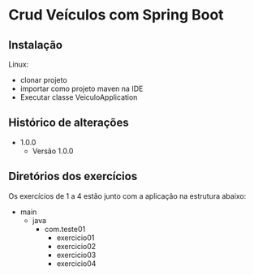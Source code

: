 # Crud Veículos com Spring Boot

## Instalação

Linux:

- clonar projeto
- importar como projeto maven na IDE
- Executar classe VeiculoApplication

## Histórico de alterações

* 1.0.0
    * Versão 1.0.0

## Diretórios dos exercícios

Os exercícios de 1 a 4 estão junto com a aplicação na estrutura abaixo:

* main
   * java
      * com.teste01
         * exercicio01
         * exercicio02
         * exercicio03
         * exercicio04                                
